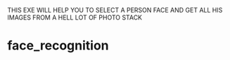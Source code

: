 THIS EXE WILL HELP YOU TO SELECT A PERSON FACE AND GET ALL HIS IMAGES FROM A HELL LOT OF PHOTO STACK

# face_recognition

